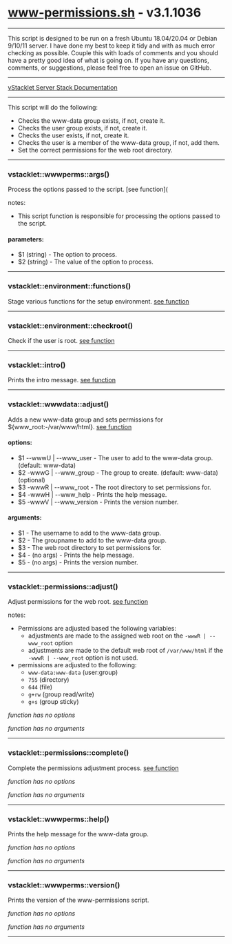 # www-permissions.sh - v3.1.1036


---

This script is designed to be run on a fresh Ubuntu 18.04/20.04 or
Debian 9/10/11 server. I have done my best to keep it tidy and with as much
error checking as possible. Couple this with loads of comments and you should
have a pretty good idea of what is going on. If you have any questions,
comments, or suggestions, please feel free to open an issue on GitHub.

---

[vStacklet Server Stack Documentation](https://github.com/JMSDOnline/vstacklet/blob/development/docs/setup/vstacklet-server-stack.sh.md)

---

This script will do the following:
- Checks the www-data group exists, if not, create it.
- Checks the user group exists, if not, create it.
- Checks the user exists, if not, create it.
- Checks the user is a member of the www-data group, if not, add them.
- Set the correct permissions for the web root directory.

---



### vstacklet::wwwperms::args()

Process the options passed to the script. [see function](

notes:
- This script function is responsible for processing the options passed to the
script.

#### parameters:

-  $1 (string) - The option to process.
-  $2 (string) - The value of the option to process.

---

### vstacklet::environment::functions()

Stage various functions for the setup environment. [see function]()

---

### vstacklet::environment::checkroot()

Check if the user is root. [see function]()

---

### vstacklet::intro()

Prints the intro message. [see function]()

---

### vstacklet::wwwdata::adjust()

Adds a new www-data group and sets permissions for ${www_root:-/var/www/html}. [see function]()

#### options:

-  $1 --wwwU | --www_user - The user to add to the www-data group. (default: www-data)
-  $2 -wwwG | --www_group - The group to create. (default: www-data) (optional)
-  $3 -wwwR | --www_root - The root directory to set permissions for.
-  $4 -wwwH | --www_help - Prints the help message.
-  $5 -wwwV | --www_version - Prints the version number.

#### arguments:

-  $1 - The username to add to the www-data group.
-  $2 - The groupname to add to the www-data group.
-  $3 - The web root directory to set permissions for.
-  $4 - (no args) - Prints the help message.
-  $5 - (no args) - Prints the version number.

---

### vstacklet::permissions::adjust()

Adjust permissions for the web root. [see function]()

notes:
- Permissions are adjusted based the following variables:
  - adjustments are made to the assigned web root on the `-wwwR | --www_root`
   option
  - adjustments are made to the default web root of `/var/www/html`
  if the `-wwwR | --www_root` option is not used.
- permissions are adjusted to the following:
  - `www-data:www-data` (user:group)
  - `755` (directory)
  - `644` (file)
  - `g+rw` (group read/write)
  - `g+s` (group sticky)

*function has no options*

*function has no arguments*

---

### vstacklet::permissions::complete()

Complete the permissions adjustment process. [see function]()

*function has no options*

*function has no arguments*

---

### vstacklet::wwwperms::help()

Prints the help message for the www-data group.

*function has no options*

*function has no arguments*

---

### vstacklet::wwwperms::version()

Prints the version of the www-permissions script.

*function has no options*

*function has no arguments*

---


